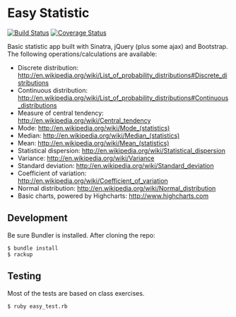 # Easy Statistic

[![Build Status](https://secure.travis-ci.org/bmsatierf/easy-statistic.png?branch=master)][travis]
[![Coverage Status](https://coveralls.io/repos/bmsatierf/easy-statistic/badge.png?branch=master)][coveralls]

[travis]: http://travis-ci.org/bmsatierf/easy-statistic
[coveralls]: https://coveralls.io/r/bmsatierf/easy-statistic

Basic statistic app built with Sinatra, jQuery (plus some ajax) and Bootstrap. The following operations/calculations are available:

* Discrete distribution: http://en.wikipedia.org/wiki/List_of_probability_distributions#Discrete_distributions
* Continuous distribution: http://en.wikipedia.org/wiki/List_of_probability_distributions#Continuous_distributions
* Measure of central tendency: http://en.wikipedia.org/wiki/Central_tendency
* Mode: http://en.wikipedia.org/wiki/Mode_(statistics)
* Median: http://en.wikipedia.org/wiki/Median_(statistics)
* Mean: http://en.wikipedia.org/wiki/Mean_(statistics)
* Statistical dispersion: http://en.wikipedia.org/wiki/Statistical_dispersion
* Variance: http://en.wikipedia.org/wiki/Variance
* Standard deviation: http://en.wikipedia.org/wiki/Standard_deviation
* Coefficient of variation: http://en.wikipedia.org/wiki/Coefficient_of_variation
* Normal distribution: http://en.wikipedia.org/wiki/Normal_distribution
* Basic charts, powered by Highcharts: http://www.highcharts.com

## Development

Be sure Bundler is installed. After cloning the repo:

```console
$ bundle install
$ rackup
```

## Testing

Most of the tests are based on class exercises.

```console
$ ruby easy_test.rb
```
